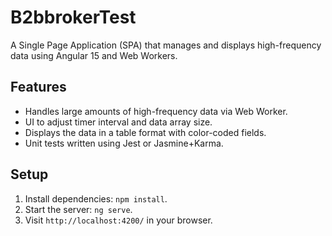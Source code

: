 # B2bbrokerTest

A Single Page Application (SPA) that manages and displays high-frequency data using Angular 15 and Web Workers. 

## Features

- Handles large amounts of high-frequency data via Web Worker.
- UI to adjust timer interval and data array size.
- Displays the data in a table format with color-coded fields.
- Unit tests written using Jest or Jasmine+Karma.

## Setup

1. Install dependencies: `npm install`.
2. Start the server: `ng serve`.
3. Visit `http://localhost:4200/` in your browser.
